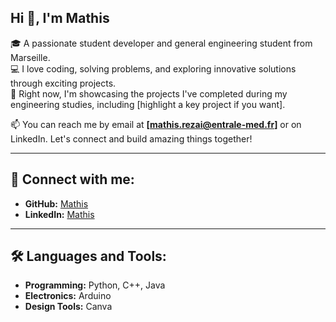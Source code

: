 ## Hi 👋, I'm Mathis

🎓 A passionate student developer and general engineering student from Marseille.  
💻 I love coding, solving problems, and exploring innovative solutions through exciting projects.  
🚀 Right now, I'm showcasing the projects I've completed during my engineering studies, including [highlight a key project if you want].  

📫 You can reach me by email at **[mathis.rezai@entrale-med.fr]** or on LinkedIn. Let's connect and build amazing things together!  

---

## 🌟 **Connect with me:**
- **GitHub:** [Mathis](https://github.com/your-profile)
- **LinkedIn:** [Mathis](https://www.linkedin.com/in/your-profile)

---

## 🛠️ **Languages and Tools:**  
- **Programming:** Python, C++, Java 
- **Electronics:** Arduino  
- **Design Tools:** Canva  
<!--
**mathisrezai/mathisrezai** is a ✨ _special_ ✨ repository because its `README.md` (this file) appears on your GitHub profile.

Here are some ideas to get you started:

- 🔭 I’m currently working on ...
- 🌱 I’m currently learning ...
- 👯 I’m looking to collaborate on ...
- 🤔 I’m looking for help with ...
- 💬 Ask me about ...
- 📫 How to reach me: ...
- 😄 Pronouns: ...
- ⚡ Fun fact: ...
-->
